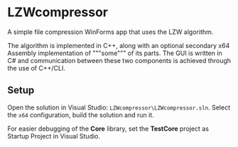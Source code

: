 # LZWcompressor

A simple file compression WinForms app that uses the LZW algorithm. 

The algorithm is implemented in C++, along with an optional secondary x64 Assembly implementation of """some""" of its parts. The GUI is written in C# and communication between these two components is achieved through the use of C++/CLI.

## Setup

Open the solution in Visual Studio: `LZWcompressor\LZWcompressor.sln`. Select the `x64` configuration, build the solution and run it.

For easier debugging of the **Core** library, set the **TestCore** project as Startup Project in Visual Studio.
